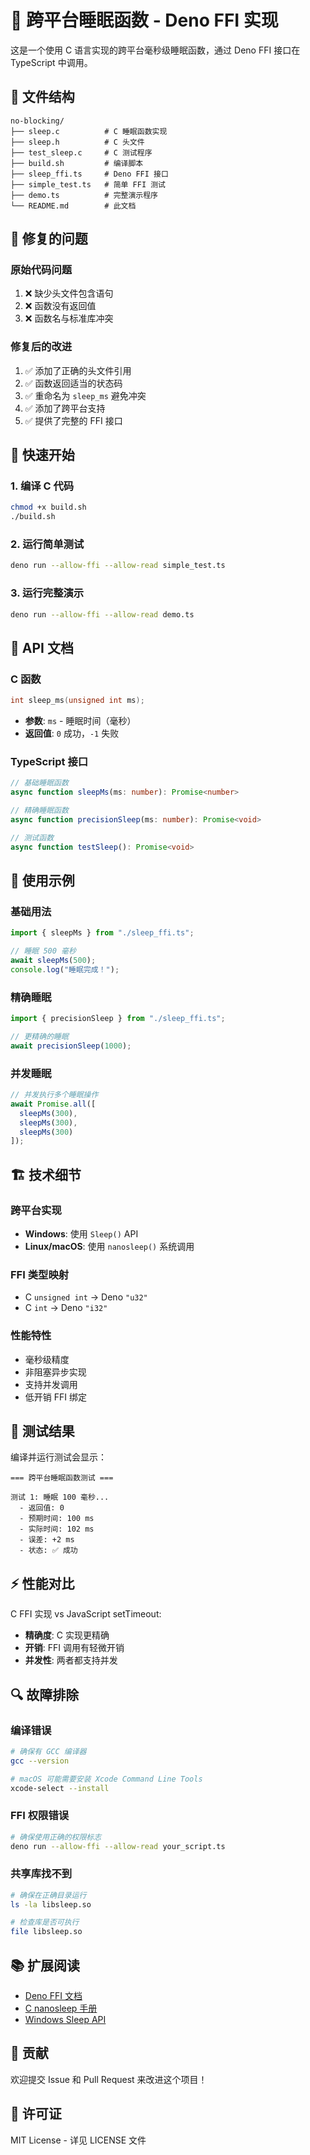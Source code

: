# 🚀 跨平台睡眠函数 - Deno FFI 实现

这是一个使用 C 语言实现的跨平台毫秒级睡眠函数，通过 Deno FFI 接口在 TypeScript 中调用。

## 📁 文件结构

```
no-blocking/
├── sleep.c          # C 睡眠函数实现
├── sleep.h          # C 头文件
├── test_sleep.c     # C 测试程序
├── build.sh         # 编译脚本
├── sleep_ffi.ts     # Deno FFI 接口
├── simple_test.ts   # 简单 FFI 测试
├── demo.ts          # 完整演示程序
└── README.md        # 此文档
```

## 🔧 修复的问题

### 原始代码问题

1. ❌ 缺少头文件包含语句
2. ❌ 函数没有返回值
3. ❌ 函数名与标准库冲突

### 修复后的改进

1. ✅ 添加了正确的头文件引用
2. ✅ 函数返回适当的状态码
3. ✅ 重命名为 `sleep_ms` 避免冲突
4. ✅ 添加了跨平台支持
5. ✅ 提供了完整的 FFI 接口

## 🚀 快速开始

### 1. 编译 C 代码

```bash
chmod +x build.sh
./build.sh
```

### 2. 运行简单测试

```bash
deno run --allow-ffi --allow-read simple_test.ts
```

### 3. 运行完整演示

```bash
deno run --allow-ffi --allow-read demo.ts
```

## 📖 API 文档

### C 函数

```c
int sleep_ms(unsigned int ms);
```

- **参数**: `ms` - 睡眠时间（毫秒）
- **返回值**: `0` 成功，`-1` 失败

### TypeScript 接口

```typescript
// 基础睡眠函数
async function sleepMs(ms: number): Promise<number>

// 精确睡眠函数
async function precisionSleep(ms: number): Promise<void>

// 测试函数
async function testSleep(): Promise<void>
```

## 🎯 使用示例

### 基础用法

```typescript
import { sleepMs } from "./sleep_ffi.ts";

// 睡眠 500 毫秒
await sleepMs(500);
console.log("睡眠完成！");
```

### 精确睡眠

```typescript
import { precisionSleep } from "./sleep_ffi.ts";

// 更精确的睡眠
await precisionSleep(1000);
```

### 并发睡眠

```typescript
// 并发执行多个睡眠操作
await Promise.all([
  sleepMs(300),
  sleepMs(300),
  sleepMs(300)
]);
```

## 🏗️ 技术细节

### 跨平台实现

- **Windows**: 使用 `Sleep()` API
- **Linux/macOS**: 使用 `nanosleep()` 系统调用

### FFI 类型映射

- C `unsigned int` → Deno `"u32"`
- C `int` → Deno `"i32"`

### 性能特性

- 毫秒级精度
- 非阻塞异步实现
- 支持并发调用
- 低开销 FFI 绑定

## 🧪 测试结果

编译并运行测试会显示：

```
=== 跨平台睡眠函数测试 ===

测试 1: 睡眠 100 毫秒...
  - 返回值: 0
  - 预期时间: 100 ms
  - 实际时间: 102 ms
  - 误差: +2 ms
  - 状态: ✅ 成功
```

## ⚡ 性能对比

C FFI 实现 vs JavaScript setTimeout:

- **精确度**: C 实现更精确
- **开销**: FFI 调用有轻微开销
- **并发性**: 两者都支持并发

## 🔍 故障排除

### 编译错误

```bash
# 确保有 GCC 编译器
gcc --version

# macOS 可能需要安装 Xcode Command Line Tools
xcode-select --install
```

### FFI 权限错误

```bash
# 确保使用正确的权限标志
deno run --allow-ffi --allow-read your_script.ts
```

### 共享库找不到

```bash
# 确保在正确目录运行
ls -la libsleep.so

# 检查库是否可执行
file libsleep.so
```

## 📚 扩展阅读

- [Deno FFI 文档](https://deno.land/manual/runtime/ffi_api)
- [C nanosleep 手册](https://man7.org/linux/man-pages/man2/nanosleep.2.html)
- [Windows Sleep API](https://docs.microsoft.com/en-us/windows/win32/api/synchapi/nf-synchapi-sleep)

## 🤝 贡献

欢迎提交 Issue 和 Pull Request 来改进这个项目！

## 📄 许可证

MIT License - 详见 LICENSE 文件
